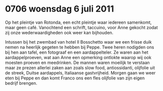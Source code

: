 # 0706 woensdag 6 juli 2011
Op het pleintje van Rotonda, een echt pleintje waar iedereen samenkomt, maar geen café. Vanochtend een schrift, taccuino, voor Anne gekocht zodat zij onze wederwaardigheden ook weer kan bijhouden.

Intussen bij het zwembad van hotel Il Bosschetto waar we een frisse duik nemen na heerlijk gegeten te hebben bij Peppe. Twee heren nodigden ons bij hen aan tafel, een fotograaf en een aardappelteler. Ze waren aan het aardappelproeven, wat aan Anne een opmerking ontlokte waarop wij ook moesten proeven en meedrinken. De mannen waren moeilijk te verstaan maar ze prezen allerlei zaken aan zoals slow food, antiossidanti, olijfolie uit de streek, Duitse aardappels, Italiaanse gastvrijheid. Morgen gaan we weer eten bij Peppe en dan komt Franco ons een fles olijfolie van zijn eigen bedrijf brengen.